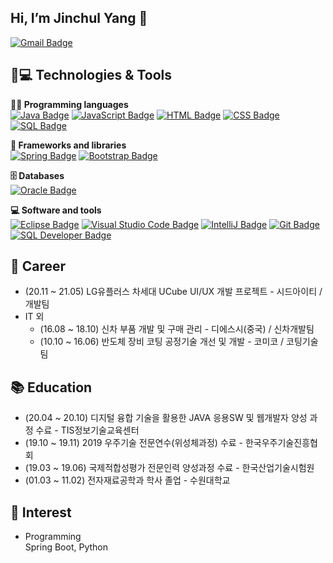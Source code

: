 ## Hi, I’m Jinchul Yang 👋
[![Gmail Badge](https://img.shields.io/badge/hughyangdev@gmail.com-d14836?style=round-square&logo=Gmail&logoColor=white&link=mailto:hughyangdev@gmail.com)](mailto:hughyangdev@gmail.com)

## 🚀💻 Technologies & Tools 
**👨‍💻 Programming languages**  
[![Java Badge](https://img.shields.io/badge/Java-0090B7?style=round-square&logo=Java&logoColor=white)]()
[![JavaScript Badge](https://img.shields.io/badge/JavaScript-FFF136?style=round-square&logo=JavaScript&logoColor=black)]() 
[![HTML Badge](https://img.shields.io/badge/HTML-FF7012?style=round-square&logo=HTML5&logoColor=white)]() 
[![CSS Badge](https://img.shields.io/badge/CSS-368AFF?style=round-square&logo=CSS3&logoColor=white)]() 
[![SQL Badge](https://img.shields.io/badge/SQL-0090B7?style=round-square&logo=SQL&logoColor=white)]() 

**🧰 Frameworks and libraries**  
[![Spring Badge](https://img.shields.io/badge/Spring-75BC00?style=round-square&logo=Spring&logoColor=white)]()
[![Bootstrap Badge](https://img.shields.io/badge/Bootstrap-7112FF?style=round-square&logo=Bootstrap&logoColor=white)]()  

**🗄️ Databases**  
[![Oracle Badge](https://img.shields.io/badge/Oracle-FF3200?style=round-square&logo=Oracle&logoColor=white)]()  

**💻 Software and tools**  
[![Eclipse Badge](https://img.shields.io/badge/Eclipse-380091?style=round-square&logo=Eclipse&logoColor=white)]() 
[![Visual Studio Code Badge](https://img.shields.io/badge/Visual_Studio_Code-2478FF?style=round-square&logo=VisualStudioCode&logoColor=white)]() 
[![IntelliJ Badge](https://img.shields.io/badge/IntelliJ-FF007F?style=round-square&logo=IntelliJIDEA&logoColor=white)]() 
[![Git Badge](https://img.shields.io/badge/Git-FF3200?style=round-square&logo=Git&logoColor=white)]() 
[![SQL Developer Badge](https://img.shields.io/badge/SQL_Developer-0090B7?style=round-square&logo=sqlDeveloper&logoColor=white)]()  

## 🏢 Career 
- (20.11 ~ 21.05) LG유플러스 차세대 UCube UI/UX 개발 프로젝트 - 시드아이티 / 개발팀
- IT 외
  - (16.08 ~ 18.10) 신차 부품 개발 및 구매 관리 - 디에스시(중국) / 신차개발팀
  - (10.10 ~ 16.06) 반도체 장비 코팅 공정기술 개선 및 개발 - 코미코 / 코팅기술팀

## 📚 Education
- (20.04 ~ 20.10) 디지털 융합 기술을 활용한 JAVA 응용SW 및 웹개발자 양성 과정 수료 - TIS정보기술교육센터
- (19.10 ~ 19.11) 2019 우주기술 전문연수(위성체과정) 수료 - 한국우주기술진흥협회
- (19.03 ~ 19.06) 국제적합성평가 전문인력 양성과정 수료 - 한국산업기술시험원
- (01.03 ~ 11.02) 전자재료공학과 학사 졸업 - 수원대학교

## 👀 Interest
- Programming  
  Spring Boot, Python

